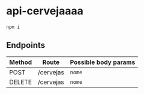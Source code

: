 # api-cervejaaaa

```
npm i
```

## Endpoints

| Method | Route | Possible body params |
| ------ | ----- | ------------ |
| POST | /cervejas | `nome` |
| DELETE | /cervejas | `nome` |

